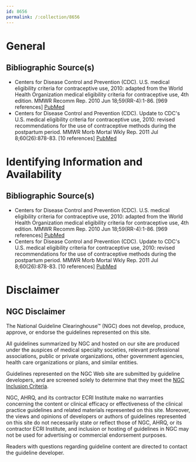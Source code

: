 ```yaml
---
id: 8656
permalink: /:collection/8656
---
```


# General

## Bibliographic Source(s)

- Centers for Disease Control and Prevention (CDC). U.S. medical eligibility criteria for contraceptive use, 2010: adapted from the World Health Organization medical eligibility criteria for contraceptive use, 4th edition. MMWR Recomm Rep. 2010 Jun 18;59(RR-4):1-86. [969 references] [ PubMed ](http://www.ncbi.nlm.nih.gov/entrez/query.fcgi?cmd=Retrieve&db=pubmed&dopt=Abstract&list_uids=20559203)
- Centers for Disease Control and Prevention (CDC). Update to CDC's U.S. medical eligibility criteria for contraceptive use, 2010: revised recommendations for the use of contraceptive methods during the postpartum period. MMWR Morb Mortal Wkly Rep. 2011 Jul 8;60(26):878-83. [10 references] [ PubMed ](http://www.ncbi.nlm.nih.gov/entrez/query.fcgi?cmd=Retrieve&db=pubmed&dopt=Abstract&list_uids=21734635)

# Identifying Information and Availability

## Bibliographic Source(s)

- Centers for Disease Control and Prevention (CDC). U.S. medical eligibility criteria for contraceptive use, 2010: adapted from the World Health Organization medical eligibility criteria for contraceptive use, 4th edition. MMWR Recomm Rep. 2010 Jun 18;59(RR-4):1-86. [969 references] [ PubMed ](http://www.ncbi.nlm.nih.gov/entrez/query.fcgi?cmd=Retrieve&db=pubmed&dopt=Abstract&list_uids=20559203)
- Centers for Disease Control and Prevention (CDC). Update to CDC's U.S. medical eligibility criteria for contraceptive use, 2010: revised recommendations for the use of contraceptive methods during the postpartum period. MMWR Morb Mortal Wkly Rep. 2011 Jul 8;60(26):878-83. [10 references] [ PubMed ](http://www.ncbi.nlm.nih.gov/entrez/query.fcgi?cmd=Retrieve&db=pubmed&dopt=Abstract&list_uids=21734635)

# Disclaimer

## NGC Disclaimer

The National Guideline Clearinghouse™ (NGC) does not develop, produce, approve, or endorse the guidelines represented on this site.

All guidelines summarized by NGC and hosted on our site are produced under the auspices of medical specialty societies, relevant professional associations, public or private organizations, other government agencies, health care organizations or plans, and similar entities.

Guidelines represented on the NGC Web site are submitted by guideline developers, and are screened solely to determine that they meet the [NGC Inclusion Criteria](/help-and-about/summaries/inclusion-criteria).

NGC, AHRQ, and its contractor ECRI Institute make no warranties concerning the content or clinical efficacy or effectiveness of the clinical practice guidelines and related materials represented on this site. Moreover, the views and opinions of developers or authors of guidelines represented on this site do not necessarily state or reflect those of NGC, AHRQ, or its contractor ECRI Institute, and inclusion or hosting of guidelines in NGC may not be used for advertising or commercial endorsement purposes.

Readers with questions regarding guideline content are directed to contact the guideline developer.

